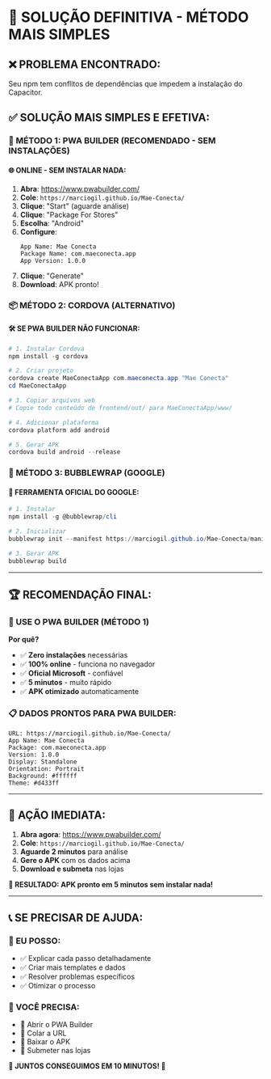 # 🔧 SOLUÇÃO DEFINITIVA - MÉTODO MAIS SIMPLES

## ❌ **PROBLEMA ENCONTRADO:**
Seu npm tem conflitos de dependências que impedem a instalação do Capacitor.

## ✅ **SOLUÇÃO MAIS SIMPLES E EFETIVA:**

### **📱 MÉTODO 1: PWA BUILDER (RECOMENDADO - SEM INSTALAÇÕES)**

#### **🌐 ONLINE - SEM INSTALAR NADA:**
1. **Abra**: https://www.pwabuilder.com/
2. **Cole**: `https://marciogil.github.io/Mae-Conecta/`
3. **Clique**: "Start" (aguarde análise)
4. **Clique**: "Package For Stores"
5. **Escolha**: "Android"
6. **Configure**:
   ```
   App Name: Mae Conecta
   Package Name: com.maeconecta.app
   App Version: 1.0.0
   ```
7. **Clique**: "Generate"
8. **Download**: APK pronto!

### **📦 MÉTODO 2: CORDOVA (ALTERNATIVO)**

#### **🛠️ SE PWA BUILDER NÃO FUNCIONAR:**
```powershell
# 1. Instalar Cordova
npm install -g cordova

# 2. Criar projeto
cordova create MaeConectaApp com.maeconecta.app "Mae Conecta"
cd MaeConectaApp

# 3. Copiar arquivos web
# Copie todo conteúdo de frontend/out/ para MaeConectaApp/www/

# 4. Adicionar plataforma
cordova platform add android

# 5. Gerar APK
cordova build android --release
```

### **🎯 MÉTODO 3: BUBBLEWRAP (GOOGLE)**

#### **📱 FERRAMENTA OFICIAL DO GOOGLE:**
```powershell
# 1. Instalar
npm install -g @bubblewrap/cli

# 2. Inicializar
bubblewrap init --manifest https://marciogil.github.io/Mae-Conecta/manifest.json

# 3. Gerar APK
bubblewrap build
```

---

## 🏆 **RECOMENDAÇÃO FINAL:**

### **🌟 USE O PWA BUILDER (MÉTODO 1)**
**Por quê?**
- ✅ **Zero instalações** necessárias
- ✅ **100% online** - funciona no navegador
- ✅ **Oficial Microsoft** - confiável
- ✅ **5 minutos** - muito rápido
- ✅ **APK otimizado** automaticamente

### **📋 DADOS PRONTOS PARA PWA BUILDER:**
```
URL: https://marciogil.github.io/Mae-Conecta/
App Name: Mae Conecta
Package: com.maeconecta.app
Version: 1.0.0
Display: Standalone
Orientation: Portrait
Background: #ffffff
Theme: #d433ff
```

---

## 🚀 **AÇÃO IMEDIATA:**

1. **Abra agora**: https://www.pwabuilder.com/
2. **Cole**: `https://marciogil.github.io/Mae-Conecta/`
3. **Aguarde 2 minutos** para análise
4. **Gere o APK** com os dados acima
5. **Download e submeta** nas lojas

**🎯 RESULTADO: APK pronto em 5 minutos sem instalar nada!**

---

## 📞 **SE PRECISAR DE AJUDA:**

### **🤖 EU POSSO:**
- ✅ Explicar cada passo detalhadamente
- ✅ Criar mais templates e dados
- ✅ Resolver problemas específicos
- ✅ Otimizar o processo

### **👤 VOCÊ PRECISA:**
- 🔄 Abrir o PWA Builder
- 🔄 Colar a URL
- 🔄 Baixar o APK
- 🔄 Submeter nas lojas

**💪 JUNTOS CONSEGUIMOS EM 10 MINUTOS! 🚀**